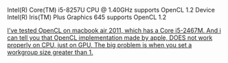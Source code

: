 Intel(R) Core(TM) i5-8257U CPU @ 1.40GHz supports OpenCL 1.2
Device Intel(R) Iris(TM) Plus Graphics 645 supports OpenCL 1.2
[](https://stackoverflow.com/questions/7892955/how-can-i-test-for-opencl-compatibility)

[I've tested OpenCL on macbook air 2011, which has a Core i5-2467M. And i can tell you that OpenCL implementation made by apple, DOES not work properly on CPU, just on GPU. The big problem is when you set a workgroup size greater than 1.](https://stackoverflow.com/a/8101151/20729952)
